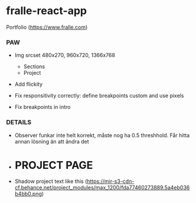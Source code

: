 # fralle-react-app
Portfolio (https://www.fralle.com)

### PAW
- Img srcset 480x270, 960x720, 1366x768
  - Sections
  - Project
- Add flickity

- Fix responsitivity correctly: define breakpoints custom and use pixels
- Fix breakpoints in intro

### DETAILS
- Observer funkar inte helt korrekt, måste nog ha 0.5 threshhold. 
  Får hitta annan lösning än att ändra det

* # PROJECT PAGE
* Shadow project text like this (https://mir-s3-cdn-cf.behance.net/project_modules/max_1200/fda77460273889.5a4eb036b4bb0.png)